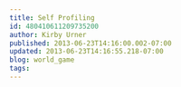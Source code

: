 ```yaml
---
title: Self Profiling
id: 480410611209735200
author: Kirby Urner
published: 2013-06-23T14:16:00.002-07:00
updated: 2013-06-23T14:16:55.218-07:00
blog: world_game
tags: 
---
```


